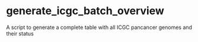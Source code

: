 # generate_icgc_batch_overview

A script to generate a complete table with all ICGC pancancer genomes and their status
